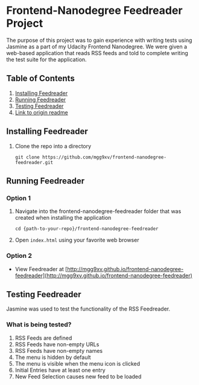 # Frontend-Nanodegree Feedreader Project
The purpose of this project was to gain experience with writing tests using Jasmine as a part of my Udacity Frontend Nanodegree. We were given a web-based application that reads RSS feeds and told to complete writing the test suite for the application.

## Table of Contents
1. [Installing Feedreader](#installing)
1. [Running Feedreader](#running)
1. [Testing Feedreader](#tests)
1. [Link to origin readme](./ORIGINAL-README.md)

## Installing Feedreader <a id="installing"></a>
1. Clone the repo into a directory

    `
    git clone https://github.com/mgg9xv/frontend-nanodegree-feedreader.git
    `

## Running Feedreader <a id="running"></a>

### Option 1
1. Navigate into the frontend-nanodegree-feedreader folder that was created when installing the application

    ```
    cd {path-to-your-repo}/frontend-nanodegree-feedreader
    ```
1. Open `index.html` using your favorite web browser

### Option 2

+ View Feedreader at [http://mgg9xv.github.io/frontend-nanodegree-feedreader](http://mgg9xv.github.io/frontend-nanodegree-feedreader)

## Testing Feedreader

Jasmine was used to test the functionality of the RSS Feedreader.

### What is being tested?

1. RSS Feeds are defined
1. RSS Feeds have non-empty URLs
1. RSS Feeds have non-empty names
1. The menu is hidden by default
1. The menu is visible when the menu icon is clicked
1. Initial Entries have at least one entry
1. New Feed Selection causes new feed to be loaded
